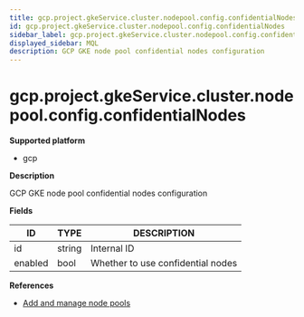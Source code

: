 ```yaml
---
title: gcp.project.gkeService.cluster.nodepool.config.confidentialNodes
id: gcp.project.gkeService.cluster.nodepool.config.confidentialNodes
sidebar_label: gcp.project.gkeService.cluster.nodepool.config.confidentialNodes
displayed_sidebar: MQL
description: GCP GKE node pool confidential nodes configuration
---
```


# gcp.project.gkeService.cluster.nodepool.config.confidentialNodes

**Supported platform**

- gcp

**Description**

GCP GKE node pool confidential nodes configuration

**Fields**

| ID      | TYPE   | DESCRIPTION                       |
| ------- | ------ | --------------------------------- |
| id      | string | Internal ID                       |
| enabled | bool   | Whether to use confidential nodes |

**References**

- [Add and manage node pools](https://cloud.google.com/kubernetes-engine/docs/how-to/node-pools)
